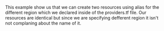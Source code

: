 This example show us that we can create two resources using alias for the different region which we declared inside of the providers.tf file. Our resources are identical but since we are specifying defferent region it isn't not complaning about the name of it. 